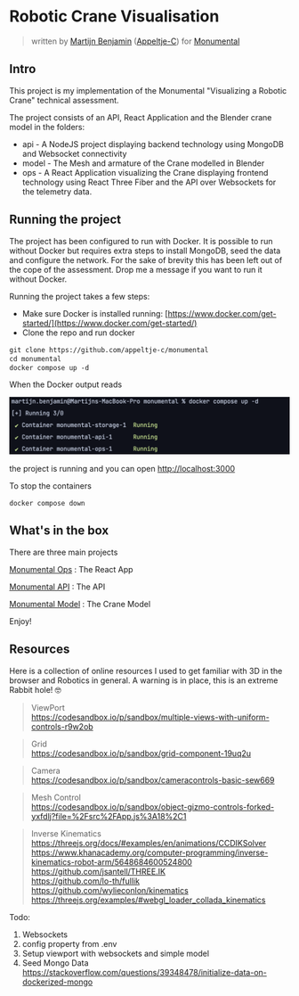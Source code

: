 # Robotic Crane Visualisation

> written
> by [Martijn Benjamin](https://www.linkedin.com/in/martijn-benjamin/) ([Appeltje-C](https://github.com/appeltje-c))
> for [Monumental](https://www.monumental.co/)
>

## Intro

This project is my implementation of the Monumental "Visualizing a Robotic Crane" technical assessment.

The project consists of an API, React Application and the Blender crane model in the folders:

* api - A NodeJS project displaying backend technology using MongoDB and Websocket connectivity
* model - The Mesh and armature of the Crane modelled in Blender
* ops - A React Application visualizing the Crane displaying frontend technology using React Three Fiber and the API
  over Websockets for the telemetry data.

## Running the project

The project has been configured to run with Docker. It is possible to run without Docker but requires extra steps to
install MongoDB, seed the data and configure the network. For the sake of brevity this has been left out of the cope of 
the assessment. Drop me a message if you want to run it without Docker.

Running the project takes a few steps:

* Make sure Docker is installed running: [https://www.docker.com/get-started/](https://www.docker.com/get-started/)
* Clone the repo and run docker

```shell
git clone https://github.com/appeltje-c/monumental
cd monumental
docker compose up -d
```

When the Docker output reads

<img src="./docs/docker.png" alt="drawing" width="700"/>

the project is running and you can open [http://localhost:3000](http://localhost:3000)

To stop the containers

```shell
docker compose down
```

## What's in the box

There are three main projects

[Monumental Ops](./ops/README.md) : The React App

[Monumental API](./api/README.md) : The API

[Monumental Model](./model/README.md) : The Crane Model

Enjoy!

## Resources

Here is a collection of online resources I used to get familiar with 3D in the browser and Robotics in general.
A warning is in place, this is an extreme Rabbit hole! 🤓

> ViewPort<br/>
> https://codesandbox.io/p/sandbox/multiple-views-with-uniform-controls-r9w2ob

> Grid <br/>
> https://codesandbox.io/p/sandbox/grid-component-19uq2u

> Camera <br/>
> https://codesandbox.io/p/sandbox/cameracontrols-basic-sew669

> Mesh Control <br/>
> https://codesandbox.io/p/sandbox/object-gizmo-controls-forked-yxfdlj?file=%2Fsrc%2FApp.js%3A18%2C1

> Inverse Kinematics <br/>
> https://threejs.org/docs/#examples/en/animations/CCDIKSolver <br/>
> https://www.khanacademy.org/computer-programming/inverse-kinematics-robot-arm/5648684600524800 <br/>
> https://github.com/jsantell/THREE.IK <br/>
> https://github.com/lo-th/fullik <br/>
> https://github.com/wylieconlon/kinematics <br/>
> https://threejs.org/examples/#webgl_loader_collada_kinematics


Todo:

1. Websockets
2. config property from .env
3. Setup viewport with websockets and simple model
4. Seed Mongo Data
https://stackoverflow.com/questions/39348478/initialize-data-on-dockerized-mongo

